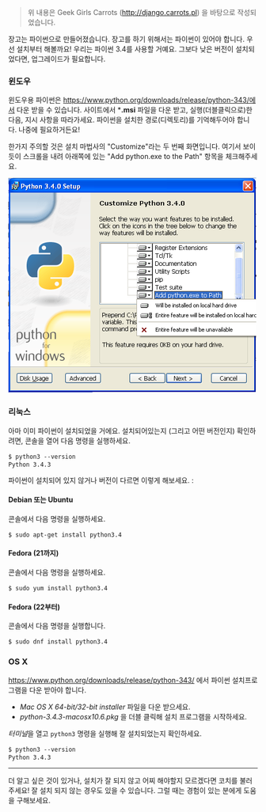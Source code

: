 > 위 내용은 Geek Girls Carrots (http://django.carrots.pl) 을 바탕으로 작성되었습니다.

장고는 파이썬으로 만들어졌습니다. 장고를 하기 위해서는 파이썬이 있어야 합니다. 우선 설치부터 해볼까요! 우리는 파이썬 3.4를 사용할 거예요. 그보다 낮은 버전이 설치되었다면, 업그레이드가 필요합니다.

### 윈도우

윈도우용 파이썬은 https://www.python.org/downloads/release/python-343/에서 다운 받을 수 있습니다. 사이트에서 ***.msi** 파일을 다운 받고, 실행(더블클릭으로)한 다음, 지시 사항을 따라가세요. 파이썬을 설치한 경로(디렉토리)를 기억해두어야 합니다. 나중에 필요하거든요!

한가지 주의할 것은 설치 마법사의 "Customize"라는 두 번째 화면입니다. 여기서 보이듯이 스크롤을 내려 아래쪽에 있는 "Add python.exe to the Path" 항목을 체크해주세요.

![파이썬을 패쓰(path)에 추가하는 것을 잊지 마세요!][9]

 [9]: ../python_installation/images/add_python_to_windows_path.png

### 리눅스

아마 이미 파이썬이 설치되었을 거에요. 설치되어있는지 (그리고 어떤 버전인지) 확인하려면, 콘솔을 열어 다음 명령을 실행하세요.

    $ python3 --version
    Python 3.4.3


파이썬이 설치되어 있지 않거나 버전이 다르면 이렇게 해보세요. :

#### Debian 또는 Ubuntu

콘솔에서 다음 명령을 실행하세요.

    $ sudo apt-get install python3.4


#### Fedora (21까지)

콘솔에서 다음 명령을 실행하세요.

    $ sudo yum install python3.4


#### Fedora (22부터)

콘솔에서 다음 명령을 실행합니다.

    $ sudo dnf install python3.4


### OS X

https://www.python.org/downloads/release/python-343/ 에서 파이썬 설치프로그램을 다운 받아야 합니다.

  * *Mac OS X 64-bit/32-bit installer* 파일을 다운 받으세요.
  * *python-3.4.3-macosx10.6.pkg* 을 더블 클릭해 설치 프로그램을 시작하세요.

*터미널*을 열고 `python3` 명령을 실행해 잘 설치되었는지 확인하세요.

    $ python3 --version
    Python 3.4.3


* * *

더 알고 싶은 것이 있거나, 설치가 잘 되지 않고 어찌 해야할지 모르겠다면 코치를 불러주세요! 잘 설치 되지 않는 경우도 있을 수 있습니다. 그럴 때는 경험이 있는 분에게 도움을 구해보세요.
